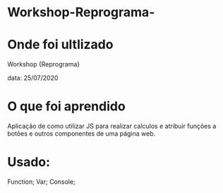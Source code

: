 # Workshop-Reprograma-
# Onde foi ultlizado
Workshop {Reprograma}

data: 25/07/2020

# O que foi aprendido
Aplicação de como utilizar JS para realizar calculos e atribuir funções a botões e outros componentes de uma página web.

# Usado:
Function;
Var;
Console;
